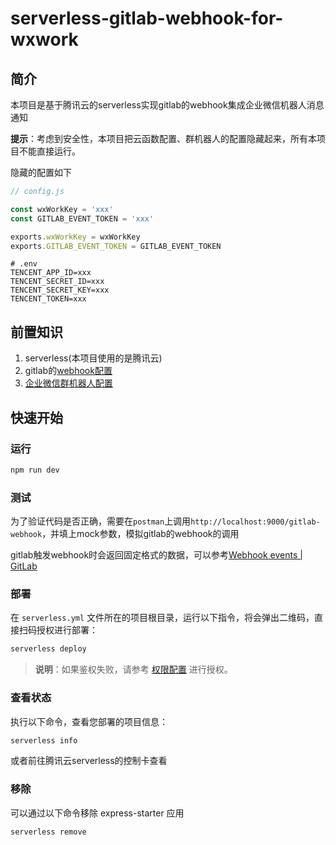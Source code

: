 # serverless-gitlab-webhook-for-wxwork

## 简介

本项目是基于腾讯云的serverless实现gitlab的webhook集成企业微信机器人消息通知

**提示**：考虑到安全性，本项目把云函数配置、群机器人的配置隐藏起来，所有本项目不能直接运行。



隐藏的配置如下

```javascript
// config.js

const wxWorkKey = 'xxx'
const GITLAB_EVENT_TOKEN = 'xxx'

exports.wxWorkKey = wxWorkKey
exports.GITLAB_EVENT_TOKEN = GITLAB_EVENT_TOKEN
```



```
# .env
TENCENT_APP_ID=xxx
TENCENT_SECRET_ID=xxx
TENCENT_SECRET_KEY=xxx
TENCENT_TOKEN=xxx
```







## 前置知识
1. serverless(本项目使用的是腾讯云)
2. gitlab的[webhook配置](https://docs.gitlab.com/ee/user/project/integrations/webhook_events.html)
3. [企业微信群机器人配置](https://work.weixin.qq.com/api/doc/90000/90136/91770)


## 快速开始

### 运行
``` bash
npm run dev
```



### 测试

为了验证代码是否正确，需要在`postman`上调用`http://localhost:9000/gitlab-webhook`，并填上mock参数，模拟gitlab的webhook的调用

gitlab触发webhook时会返回固定格式的数据，可以参考[Webhook events | GitLab](https://docs.gitlab.com/ee/user/project/integrations/webhook_events.html)



### 部署

在 `serverless.yml` 文件所在的项目根目录，运行以下指令，将会弹出二维码，直接扫码授权进行部署：

```bash
serverless deploy
```

> **说明**：如果鉴权失败，请参考 [权限配置](https://cloud.tencent.com/document/product/1154/43006) 进行授权。



### 查看状态

执行以下命令，查看您部署的项目信息：

```bash
serverless info
```

或者前往腾讯云serverless的控制卡查看



### 移除

可以通过以下命令移除 express-starter 应用

```bash
serverless remove
```
